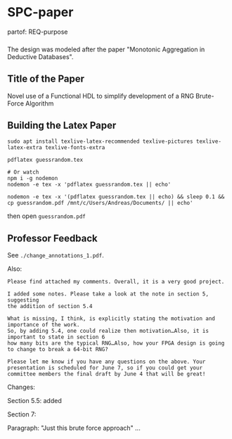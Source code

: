 # SPC-paper
partof: REQ-purpose
###

The design was modeled after the paper "Monotonic Aggregation in Deductive Databases". 

## Title of the Paper

Novel use of a Functional HDL to simplify development of a RNG Brute-Force Algorithm

## Building the Latex Paper

```
sudo apt install texlive-latex-recommended texlive-pictures texlive-latex-extra texlive-fonts-extra

pdflatex guessrandom.tex

# Or watch
npm i -g nodemon
nodemon -e tex -x 'pdflatex guessrandom.tex || echo'
```

```
nodemon -e tex -x '(pdflatex guessrandom.tex || echo) && sleep 0.1 && cp guessrandom.pdf /mnt/c/Users/Andreas/Documents/ || echo'
```

then open `guessrandom.pdf`

## Professor Feedback

See `./change_annotations_1.pdf`.

Also:

```
Please find attached my comments. Overall, it is a very good project.

I added some notes. Please take a look at the note in section 5, suggesting
the addition of section 5.4

What is missing, I think, is explicitly stating the motivation and importance of the work.
So, by adding 5.4, one could realize then motivation…Also, it is important to state in section 6
how many bits are the typical RNG…Also, how your FPGA design is going to change to break a 64-bit RNG?

Please let me know if you have any questions on the above. Your presentation is scheduled for June 7, so if you could get your committee members the final draft by June 4 that will be great! 
```

Changes:

Section 5.5: added

Section 7:

Paragraph: "Just this brute force approach" ...
